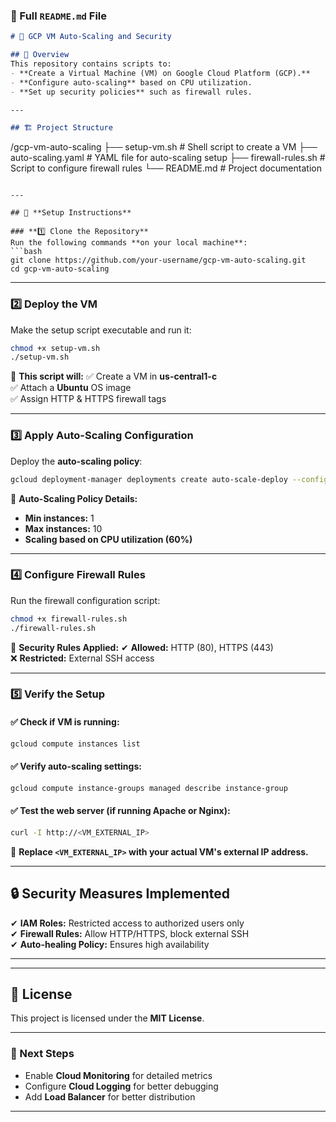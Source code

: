 

### **📄 Full `README.md` File**
```md
# 🚀 GCP VM Auto-Scaling and Security

## 📌 Overview
This repository contains scripts to:
- **Create a Virtual Machine (VM) on Google Cloud Platform (GCP).**
- **Configure auto-scaling** based on CPU utilization.
- **Set up security policies** such as firewall rules.

---

## 🏗️ Project Structure
```
/gcp-vm-auto-scaling
├── setup-vm.sh         # Shell script to create a VM
├── auto-scaling.yaml   # YAML file for auto-scaling setup
├── firewall-rules.sh   # Script to configure firewall rules
└── README.md           # Project documentation
```

---

## 🔧 **Setup Instructions**

### **1️⃣ Clone the Repository**
Run the following commands **on your local machine**:
```bash
git clone https://github.com/your-username/gcp-vm-auto-scaling.git
cd gcp-vm-auto-scaling
```

---

### **2️⃣ Deploy the VM**
Make the setup script executable and run it:
```bash
chmod +x setup-vm.sh
./setup-vm.sh
```
📌 **This script will:**
✅ Create a VM in **us-central1-c**  
✅ Attach a **Ubuntu** OS image  
✅ Assign HTTP & HTTPS firewall tags  

---

### **3️⃣ Apply Auto-Scaling Configuration**
Deploy the **auto-scaling policy**:
```bash
gcloud deployment-manager deployments create auto-scale-deploy --config auto-scaling.yaml
```

📌 **Auto-Scaling Policy Details:**  
- **Min instances:** 1  
- **Max instances:** 10 
- **Scaling based on CPU utilization (60%)**

---

### **4️⃣ Configure Firewall Rules**
Run the firewall configuration script:
```bash
chmod +x firewall-rules.sh
./firewall-rules.sh
```
📌 **Security Rules Applied:**
✔ **Allowed:** HTTP (80), HTTPS (443)  
❌ **Restricted:** External SSH access  

---

### **5️⃣ Verify the Setup**
#### ✅ **Check if VM is running:**
```bash
gcloud compute instances list
```
#### ✅ **Verify auto-scaling settings:**
```bash
gcloud compute instance-groups managed describe instance-group
```
#### ✅ **Test the web server (if running Apache or Nginx):**
```bash
curl -I http://<VM_EXTERNAL_IP>
```
📌 **Replace `<VM_EXTERNAL_IP>` with your actual VM's external IP address.**

---

## 🔒 **Security Measures Implemented**
✔ **IAM Roles:** Restricted access to authorized users only  
✔ **Firewall Rules:** Allow HTTP/HTTPS, block external SSH  
✔ **Auto-healing Policy:** Ensures high availability  

---

---

## 📜 **License**
This project is licensed under the **MIT License**.

---

### **🎯 Next Steps**
- Enable **Cloud Monitoring** for detailed metrics  
- Configure **Cloud Logging** for better debugging  
- Add **Load Balancer** for better distribution  

---

